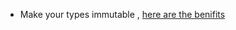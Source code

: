 * Make your types immutable , [here are the benifits](https://dzone.com/articles/immutable-data-structures-in-java-2)
